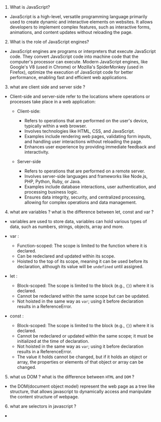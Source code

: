 1. What is JavaScript?

- JavaScript is a high-level, versatile programming language primarily used to create dynamic and interactive elements on websites. It allows developers to implement complex features, such as interactive forms, animations, and content updates without reloading the page.

2. What is the role of JavaScript engines?

- JavaScript engines are programs or interpreters that execute JavaScript code. They convert JavaScript code into machine code that the computer's processor can execute. Modern JavaScript engines, like Google's V8 (used in Chrome) or Mozilla's SpiderMonkey (used in Firefox), optimize the execution of JavaScript code for better performance, enabling fast and efficient web applications.

3. what are client side and server side ?

- Client-side and server-side refer to the locations where operations or processes take place in a web application:

  - Client-side:

    - Refers to operations that are performed on the user's device, typically within a web browser.
    - Involves technologies like HTML, CSS, and JavaScript.
    - Examples include rendering web pages, validating form inputs, and handling user interactions without reloading the page.
    - Enhances user experience by providing immediate feedback and interactivity.

  - Server-side
    - Refers to operations that are performed on a remote server.
    - Involves server-side languages and frameworks like Node.js, PHP, Python, Ruby, or Java.
    - Examples include database interactions, user authentication, and processing business logic.
    - Ensures data integrity, security, and centralized processing, allowing for complex operations and data management.

4. what are variables ? what is the difference between let, const and var ?

- variables are used to store data, variables can hold various types of data, such as numbers, strings, objects, array and more.

- var :

  - Function-scoped: The scope is limited to the function where it is declared.
  - Can be redeclared and updated within its scope.
  - Hoisted to the top of its scope, meaning it can be used before its declaration, although its value will be `undefined` until assigned.

- let :

  - Block-scoped: The scope is limited to the block (e.g., `{}`) where it is declared.
  - Cannot be redeclared within the same scope but can be updated.
  - Not hoisted in the same way as `var`; using it before declaration results in a ReferenceError.

- const :

  - Block-scoped: The scope is limited to the block (e.g., `{}`) where it is declared.
  - Cannot be redeclared or updated within the same scope; it must be initialized at the time of declaration.
  - Not hoisted in the same way as `var`; using it before declaration results in a ReferenceError.
  - The value it holds cannot be changed, but if it holds an object or array, the properties or elements of that object or array can be changed.

5. what us DOM ? what is the difference between `HTML` and `DOM` ?

- the DOM(document object model) represent the web page as a tree like structure, that allows javascript to dynamically access and manipulate the content structure of webpage.

6. what are selectors in javascript ?

-

